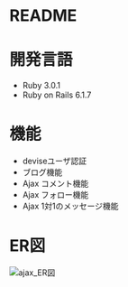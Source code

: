 # README

# 開発言語
- Ruby 3.0.1
- Ruby on Rails 6.1.7

# 機能
- deviseユーザ認証
- ブログ機能
- Ajax コメント機能
- Ajax フォロー機能
- Ajax 1対1のメッセージ機能

# ER図
![ajax_ER図](ajax_ER図.png)
